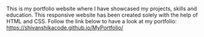 This is my portfolio website where I have showcased my projects, skills and education.
This responsive website has been created solely with the help of HTML and CSS.
Follow the link below to have a look at my portfolio:
https://shivanshikacode.github.io/MyPortfolio/
